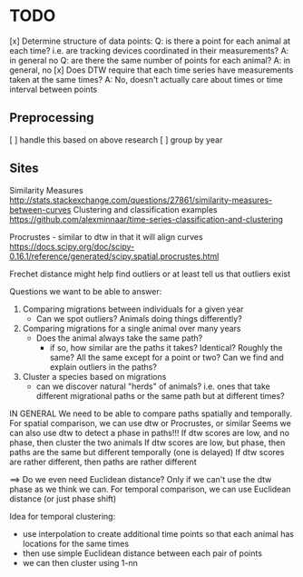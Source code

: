 # TODO

[x] Determine structure of data points:
    Q: is there a point for each animal at each time? i.e. are tracking devices coordinated in their measurements?
    A: in general no
    Q: are there the same number of points for each animal?
    A: in general, no
[x] Does DTW require that each time series have measurements taken at the same times?
    A: No, doesn't actually care about times or time interval between points

## Preprocessing
[ ] handle this based on above research
[ ] group by year

## Sites
Similarity Measures
http://stats.stackexchange.com/questions/27861/similarity-measures-between-curves
Clustering and classification examples
https://github.com/alexminnaar/time-series-classification-and-clustering

Procrustes - similar to dtw in that it will align curves
https://docs.scipy.org/doc/scipy-0.16.1/reference/generated/scipy.spatial.procrustes.html

Frechet distance might help find outliers or at least tell us that outliers exist

Questions we want to be able to answer:
1. Comparing migrations between individuals for a given year
    - Can we spot outliers? Animals doing things differently?
2. Comparing migrations for a single animal over many years
    - Does the animal always take the same path?
        - if so, how similar are the paths it takes? Identical? Roughly the same?
        All the same except for a point or two? Can we find and explain outliers in the paths?
3. Cluster a species based on migrations
    - can we discover natural "herds" of animals? i.e. ones that take different
    migrational paths or the same path but at different times?

IN GENERAL
We need to be able to compare paths spatially and temporally.
For spatial comparison, we can use dtw or Procrustes, or similar
    Seems we can also use dtw to detect a phase in paths!!!
If dtw scores are low, and no phase, then cluster the two animals
If dtw scores are low, but phase, then paths are the same but different temporally (one is delayed)
If dtw scores are rather different, then paths are rather different

==> Do we even need Euclidean distance? Only if we can't use the dtw phase as we think we can.
For temporal comparison, we can use Euclidean distance (or just phase shift)

Idea for temporal clustering:
- use interpolation to create additional time points so that each animal has locations for the same times
- then use simple Euclidean distance between each pair of points
- we can then cluster using 1-nn
